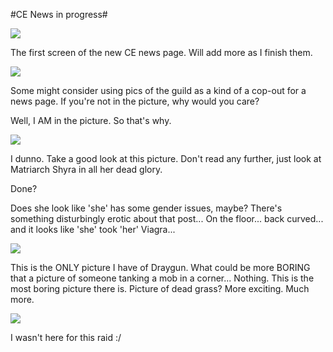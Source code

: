 #CE News in progress#

![](http://westkarana.com/images/gorillaz1.png)

The first screen of the new CE news page. Will add more as I finish them.

![](http://westkarana.com/images/tunatguild.jpg)

Some might consider using pics of the guild as a kind of a cop-out for a news page. If you're not in the picture, why would you care?

Well, I AM in the picture. So that's why.

![](http://westkarana.com/images/shyra.jpg)

I dunno. Take a good look at this picture. Don't read any further, just look at Matriarch Shyra in all her dead glory.

Done?

Does she look like 'she' has some gender issues, maybe? There's something disturbingly erotic about that post... On the floor... back curved... and it looks like 'she' took 'her' Viagra...

![](http://westkarana.com/images/draygun.jpg)

This is the ONLY picture I have of Draygun. What could be more BORING that a picture of someone tanking a mob in a corner... Nothing. This is the most boring picture there is. Picture of dead grass? More exciting. Much more.

![](http://westkarana.com/images/VuleDead2.jpg)

I wasn't here for this raid :/
